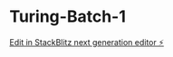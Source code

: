 # Turing-Batch-1

[Edit in StackBlitz next generation editor ⚡️](https://stackblitz.com/~/github.com/kevin-turing/Turing-Batch-1)